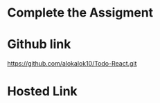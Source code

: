 # Complete the Assigment 

#  Github link

https://github.com/alokalok10/Todo-React.git

# Hosted Link

